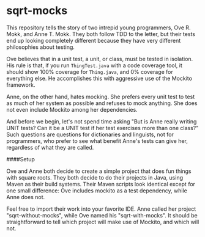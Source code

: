 sqrt-mocks
==========

This repository tells the story of two intrepid young programmers, Ove R. Mokk, and Anne T. Mokk. They both follow TDD to the letter, but their tests end up looking completely different because they have very different philosophies about testing.

Ove believes that in a unit test, a unit, or class, must be tested in isolation. His rule is that, if you run <code>ThingTest.java</code> with a code coverage tool, it should show 100% coverage for <code>Thing.java</code>, and 0% coverage for everything else. He accomplishes this with aggressive use of the Mockito framework.

Anne, on the other hand, hates mocking. She prefers every unit test to test as much of her system as possible and refuses to mock anything. She does not even include Mockito among her dependencies.

And before we begin, let's not spend time asking "But is Anne really writing UNIT tests? Can it be a UNIT test if her test exercises more than one class?" Such questions are questions for dictionaries and linguists, not for programmers, who prefer to see what benefit Anne's tests can give her, regardless of what they are called.

####Setup

Ove and Anne both decide to create a simple project that does fun things with square roots. They both decide to do their projects in Java, using Maven as their build systems. Their Maven scripts look identical except for one small difference: Ove includes mockito as a test dependency, while Anne does not.

Feel free to import their work into your favorite IDE. Anne called her project "sqrt-without-mocks", while Ove named his "sqrt-with-mocks". It should be straightforward to tell which project will make use of Mockito, and which will not.
